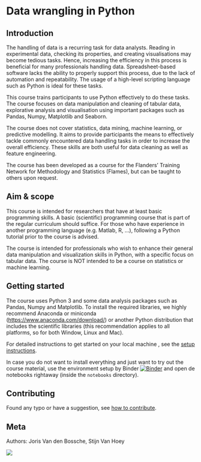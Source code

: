 # Data wrangling in Python

## Introduction

The handling of data is a recurring task for data analysts. Reading in experimental data, checking its properties,
and creating visualisations may become tedious tasks. Hence, increasing the efficiency in this process is beneficial for many professionals
handling data. Spreadsheet-based software lacks the ability to properly support this process, due to the lack of automation and repeatability.
The usage of a high-level scripting language such as Python is ideal for these tasks.

This course trains participants to use Python effectively to do these tasks. The course focuses on data manipulation and cleaning of tabular data,
explorative analysis and visualisation using important packages such as Pandas, Numpy, Matplotlib and Seaborn.

The course does not cover statistics, data mining, machine learning, or predictive modelling. It aims to provide participants the means to effectively
tackle commonly encountered data handling tasks in order to increase the overall efficiency. These skills are both useful for data cleaning as well as
feature engineering.

The course has been developed as a course for the Flanders’ Training Network for Methodology and Statistics (Flames), but can be taught to others upon request.

## Aim & scope

This course is intended for researchers that have at least basic programming skills. A basic (scientific) programming course that is part of
the regular curriculum should suffice. For those who have experience in another programming language (e.g. Matlab, R, ...), following a Python
tutorial prior to the course is advised.

The course is intended for professionals who wish to enhance their general data manipulation and visualization skills in Python, with a specific
focus on tabular data. The course is NOT intended to be a course on statistics or machine learning.

## Getting started

The course uses Python 3 and some data analysis packages such as Pandas, Numpy and Matplotlib. To install the required libraries, we highly recommend Anaconda or miniconda (https://www.anaconda.com/download/) or another Python distribution that includes the scientific libraries (this recommendation applies to all platforms, so for both Window, Linux and Mac).

For detailed instructions to get started on your local machine , see the [setup instructions](./docs/setup.md).

In case you do not want to install everything and just want to try out the course material, use the environment setup by Binder [![Binder](https://mybinder.org/badge_logo.svg)](https://mybinder.org/v2/gh/jorisvandenbossche/FLAMES-python-data-wrangling/HEAD) and open de notebooks rightaway (inside the `notebooks` directory).


## Contributing

Found any typo or have a suggestion, see [how to contribute](./docs/contributing.md).


## Meta

Authors: Joris Van den Bossche, Stijn Van Hoey

<img src="./static/img/logo_vaia.jpg">

